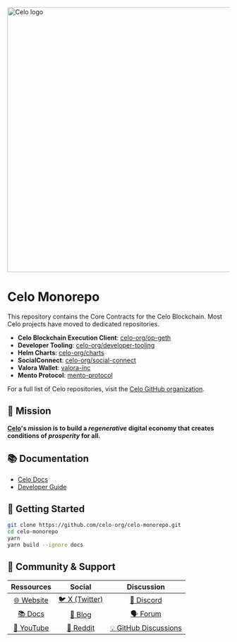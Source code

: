 <picture>
  <source media="(prefers-color-scheme: dark)" srcset="https://i.imgur.com/OxWGKrK.png">
  <source media="(prefers-color-scheme: light)" srcset="https://imgur.com/0Uqjx0q.png">
  <img alt="Celo logo" title="Go to celo.org" width="600" style="border:none;" src="https://images.ctfassets.net/wr0no19kwov9/38SgqWR0SdxYbRubhUYdBE/ae8b83c598da4de679cf55d06b3d1f27/brand-kit-color-image-05.png">
</picture>

# Celo Monorepo

This repository contains the Core Contracts for the Celo Blockchain. Most Celo projects have moved to dedicated repositories.

- **Celo Blockchain Execution Client**: [celo-org/op-geth](https://github.com/celo-org/op-geth)
- **Developer Tooling**: [celo-org/developer-tooling](https://github.com/celo-org/developer-tooling)
- **Helm Charts**: [celo-org/charts](https://github.com/celo-org/charts)
- **SocialConnect**: [celo-org/social-connect](https://github.com/celo-org/social-connect)
- **Valora Wallet**: [valora-inc](https://github.com/valora-inc)
- **Mento Protocol**: [mento-protocol](https://github.com/mento-protocol)

For a full list of Celo repositories, visit the [Celo GitHub organization](https://github.com/celo-org).

## 🌱 Mission

**[Celo](https://celo.org/)'s mission is to build a _regenerative_ digital economy that creates conditions of _prosperity_ for all.**

## 📚 Documentation

- [Celo Docs](https://docs.celo.org/)
- [Developer Guide](https://docs.celo.org/developer)

## 🚀 Getting Started

```bash
git clone https://github.com/celo-org/celo-monorepo.git
cd celo-monorepo
yarn
yarn build --ignore docs
```

## 💬 Community & Support

| **Ressources** | **Social** | **Discussion** |
|:------------:|:----------:|:--------------:|
| [🌐 Website](https://celo.org/) | [🐦 X (Twitter)](https://x.com/Celo) | [💬 Discord](https://discord.com/invite/celo) |
| [📚 Docs](https://docs.celo.org/) | [📰 Blog](https://blog.celo.org/) | [🗣️ Forum](https://forum.celo.org) |
| [🎥 YouTube](https://www.youtube.com/channel/UCCZgos_YAJSXm5QX5D5Wkcw/videos?view=0&sort=p&flow=grid) | [👾 Reddit](https://www.reddit.com/r/CeloHQ/) | [💡 GitHub Discussions](https://github.com/celo-org/celo-monorepo/discussions) |
